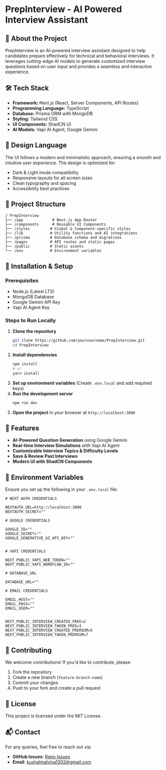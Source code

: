 # PrepInterview - AI Powered Interview Assistant

## 🚀 About the Project
PrepInterview is an AI-powered interview assistant designed to help candidates prepare effectively for technical and behavioral interviews. It leverages cutting-edge AI models to generate customized interview questions based on user input and provides a seamless and interactive experience.

## 🛠 Tech Stack
- **Framework:** Next.js (React, Server Components, API Routes)
- **Programming Language:** TypeScript
- **Database:** Prisma ORM with MongoDB
- **Styling:** Tailwind CSS
- **UI Components:** ShadCN UI
- **AI Models:** Vapi AI Agent, Google Gemini

## 🎨 Design Language
The UI follows a modern and minimalistic approach, ensuring a smooth and intuitive user experience. The design is optimized for:
- Dark & Light mode compatibility
- Responsive layouts for all screen sizes
- Clean typography and spacing
- Accessibility best practices

## 📂 Project Structure
```
/ PrepInterview
├── /app             # Next.js App Router
├── /components      # Reusable UI Components
├── /styles         # Global & Component-specific styles
├── /lib            # Utility functions and AI integrations
├── /prisma         # Database schema and migrations
├── /pages          # API routes and static pages
├── /public         # Static assets
└── /env            # Environment variables
```

## 🔧 Installation & Setup
### Prerequisites
- Node.js (Latest LTS)
- MongoDB Database
- Google Gemini API Key
- Vapi AI Agent Key

### Steps to Run Locally
1. **Clone the repository**
   ```sh
   git clone https://github.com/yourusername/PrepInterview.git
   cd PrepInterview
   ```
2. **Install dependencies**
   ```sh
   npm install
   # or
   yarn install
   ```
3. **Set up environment variables** (Create `.env.local` and add required keys)
4. **Run the development server**
   ```sh
   npm run dev
   ```
5. **Open the project** in your browser at `http://localhost:3000`

## 🌟 Features
- **AI-Powered Question Generation** using Google Gemini
- **Real-time Interview Simulations** with Vapi AI Agent
- **Customizable Interview Topics & Difficulty Levels**
- **Save & Review Past Interviews**
- **Modern UI with ShadCN Components**

## 📜 Environment Variables
Ensure you set up the following in your `.env.local` file:
```env
# NEXT AUTH CREDENTIALS

NEXTAUTH_URL=http://localhost:3000
NEXTAUTH_SECRET=""

# GOOGLE CREDENTIALS

GOOGLE_ID=""
GOOGLE_SECRET=""
GOOGLE_GENERATIVE_AI_API_KEY=""


# VAPI CREDENTIALS

NEXT_PUBLIC_VAPI_WEB_TOKEN=""
NEXT_PUBLIC_VAPI_WORKFLOW_ID=""

# DATABASE_URL

DATABASE_URL=""

# EMAIL CREDENTIALS

EMAIL_HOST=""
EMAIL_PASS=""
EMAIL_USER=""


NEXT_PUBLIC_INTERVIEW_CREATED_FREE=2
NEXT_PUBLIC_INTERVIEW_TAKEN_FREE=3
NEXT_PUBLIC_INTERVIEW_CREATED_PREMIUM=5
NEXT_PUBLIC_INTERVIEW_TAKEN_PREMIUM=7
```

## 🔗 Contributing
We welcome contributions! If you'd like to contribute, please:
1. Fork the repository
2. Create a new branch (`feature-branch-name`)
3. Commit your changes
4. Push to your fork and create a pull request

## 📜 License
This project is licensed under the MIT License.

## 📬 Contact
For any queries, feel free to reach out via:
- **GitHub Issues**: [Repo Issues](https://github.com/Kushal1302/prepinterview/issues)
- **Email**: kushalmalviya1302@gmail.com

